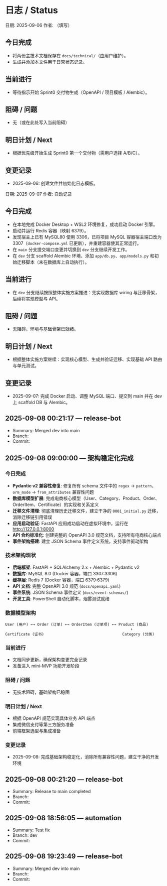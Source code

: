 # 日志 / Status

日期: 2025-09-06
作者: （填写）

## 今日完成
- 将两份主技术文档保存在 `docs/technical/`（由用户维护）。
- 生成并添加本文件用于日常状态记录。

## 当前进行
- 等待指示开始 Sprint0 交付物生成（OpenAPI / 项目模板 / Alembic）。

## 阻碍 / 问题
- 无（或在此处写入当前阻碍）

## 明日计划 / Next
- 根据优先级开始生成 Sprint0 第一个交付物（需用户选择 A/B/C）。


## 变更记录
- 2025-09-06: 创建文件并初始化日志模板。
 
日期: 2025-09-07
作者: 自动记录

## 今日完成
- 在本地完成 Docker Desktop + WSL2 环境修复，成功启动 Docker 引擎。
- 启动并运行 Redis 容器（映射 6379）。
- 发现宿主上已有 MySQL80 使用 3306，已将项目 MySQL 容器宿主端口改为 3307（`docker-compose.yml` 已更新），并重建容器使其正常运行。
- 在 `main` 分支提交端口变更并切换到 `dev` 分支继续开发工作。
- 在 `dev` 分支 scaffold Alembic 环境、添加 `app/db.py`、`app/models.py` 和初始迁移脚本（未在数据库上自动执行）。

## 当前进行
- 在 `dev` 分支继续按照整体实施方案推进：先实现数据库 wiring 与迁移骨架，后续将实现模型与 API。

## 阻碍 / 问题
- 无阻碍，环境与基础骨架已就绪。

## 明日计划 / Next
- 根据整体实施方案继续：实现核心模型、生成并验证迁移、实现基础 API 路由与单元测试。

## 变更记录
- 2025-09-07: 完成 Docker 启动、调整 MySQL 端口、提交到 main 并在 dev 上 scaffold DB 与 Alembic。

## 2025-09-08 00:21:17 — release-bot

- Summary: Merged dev into main
- Branch: 
- Commit: 

## 2025-09-08 09:00:00 — 架构稳定化完成

### 今日完成
- **Pydantic v2 兼容性修复**: 修复所有 schema 文件中的 `regex` → `pattern`、`orm_mode` → `from_attributes` 兼容性问题
- **数据库模型扩展**: 完成电商核心模型（User、Category、Product、Order、OrderItem、Certificate）的实现和关系定义
- **迁移文件清理**: 彻底清理历史迁移文件，建立干净的 `0001_initial.py` 迁移，消除迁移链引用错误
- **应用启动验证**: FastAPI 应用成功启动在虚拟环境中，运行在 http://127.0.0.1:8000
- **API 合约标准化**: 创建完整的 OpenAPI 3.0 规范文档，支持所有电商核心端点
- **事件架构搭建**: 建立 JSON Schema 事件定义系统，支持事件驱动架构

### 技术架构现状
- **后端框架**: FastAPI + SQLAlchemy 2.x + Alembic + Pydantic v2
- **数据库**: MySQL 8.0 (Docker 容器，端口 3307:3306)
- **缓存层**: Redis 7 (Docker 容器，端口 6379:6379)
- **API 文档**: 完整 OpenAPI 3.0 规范 (`docs/openapi.yaml`)
- **事件系统**: JSON Schema 事件定义 (`docs/event-schemas/`)
- **开发工具**: PowerShell 自动化脚本，烟雾测试就绪

### 数据模型架构
```
User (用户) ←→ Order (订单) ←→ OrderItem (订单项) ←→ Product (商品)
                                                        ↓
Certificate (证书)                                   Category (分类)
```

### 当前进行
- 文档同步更新，确保架构变更完全记录
- 准备进入 mini-MVP 功能开发阶段

### 阻碍 / 问题
- 无技术阻碍，基础架构已稳固

### 明日计划 / Next
- 根据 OpenAPI 规范实现具体业务 API 端点
- 集成微信支付等第三方服务准备
- 前端框架选型与集成准备

### 变更记录
- 2025-09-08: 完成基础架构稳定化，消除所有兼容性问题，建立干净的开发环境 



## 2025-09-08 00:21:20 — release-bot

- Summary: Release to main completed
- Branch: 
- Commit: 



## 2025-09-08 18:56:05 — automation

- Summary: Test fix
- Branch: dev
- Commit: 



## 2025-09-08 19:23:49 — release-bot

- Summary: Merged dev into main
- Branch: 
- Commit: 


